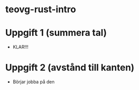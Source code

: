 # teovg-rust-intro

# Uppgift 1 (summera tal)

* KLAR!!!

# Uppgift 2 (avstånd till kanten)

* Börjar jobba på den
